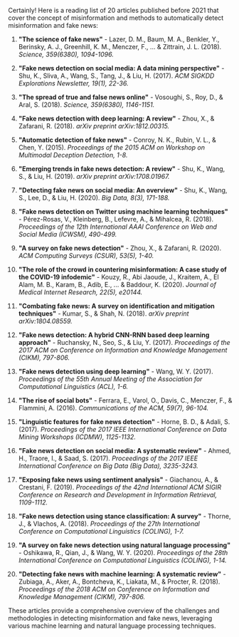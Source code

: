 Certainly! Here is a reading list of 20 articles published before 2021 that cover the concept of misinformation and methods to automatically detect misinformation and fake news:

1. **"The science of fake news"** - Lazer, D. M., Baum, M. A., Benkler, Y., Berinsky, A. J., Greenhill, K. M., Menczer, F., ... & Zittrain, J. L. (2018). *Science, 359(6380), 1094-1096.*

2. **"Fake news detection on social media: A data mining perspective"** - Shu, K., Sliva, A., Wang, S., Tang, J., & Liu, H. (2017). *ACM SIGKDD Explorations Newsletter, 19(1), 22-36.*

3. **"The spread of true and false news online"** - Vosoughi, S., Roy, D., & Aral, S. (2018). *Science, 359(6380), 1146-1151.*

4. **"Fake news detection with deep learning: A review"** - Zhou, X., & Zafarani, R. (2018). *arXiv preprint arXiv:1812.00315.*

5. **"Automatic detection of fake news"** - Conroy, N. K., Rubin, V. L., & Chen, Y. (2015). *Proceedings of the 2015 ACM on Workshop on Multimodal Deception Detection, 1-8.*

6. **"Emerging trends in fake news detection: A review"** - Shu, K., Wang, S., & Liu, H. (2019). *arXiv preprint arXiv:1708.01967.*

7. **"Detecting fake news on social media: An overview"** - Shu, K., Wang, S., Lee, D., & Liu, H. (2020). *Big Data, 8(3), 171-188.*

8. **"Fake news detection on Twitter using machine learning techniques"** - Pérez-Rosas, V., Kleinberg, B., Lefevre, A., & Mihalcea, R. (2018). *Proceedings of the 12th International AAAI Conference on Web and Social Media (ICWSM), 490-499.*

9. **"A survey on fake news detection"** - Zhou, X., & Zafarani, R. (2020). *ACM Computing Surveys (CSUR), 53(5), 1-40.*

10. **"The role of the crowd in countering misinformation: A case study of the COVID-19 infodemic"** - Kouzy, R., Abi Jaoude, J., Kraitem, A., El Alam, M. B., Karam, B., Adib, E., ... & Baddour, K. (2020). *Journal of Medical Internet Research, 22(5), e20144.*

11. **"Combating fake news: A survey on identification and mitigation techniques"** - Kumar, S., & Shah, N. (2018). *arXiv preprint arXiv:1804.08559.*

12. **"Fake news detection: A hybrid CNN-RNN based deep learning approach"** - Ruchansky, N., Seo, S., & Liu, Y. (2017). *Proceedings of the 2017 ACM on Conference on Information and Knowledge Management (CIKM), 797-806.*

13. **"Fake news detection using deep learning"** - Wang, W. Y. (2017). *Proceedings of the 55th Annual Meeting of the Association for Computational Linguistics (ACL), 1-6.*

14. **"The rise of social bots"** - Ferrara, E., Varol, O., Davis, C., Menczer, F., & Flammini, A. (2016). *Communications of the ACM, 59(7), 96-104.*

15. **"Linguistic features for fake news detection"** - Horne, B. D., & Adali, S. (2017). *Proceedings of the 2017 IEEE International Conference on Data Mining Workshops (ICDMW), 1125-1132.*

16. **"Fake news detection on social media: A systematic review"** - Ahmed, H., Traore, I., & Saad, S. (2017). *Proceedings of the 2017 IEEE International Conference on Big Data (Big Data), 3235-3243.*

17. **"Exposing fake news using sentiment analysis"** - Giachanou, A., & Crestani, F. (2019). *Proceedings of the 42nd International ACM SIGIR Conference on Research and Development in Information Retrieval, 1109-1112.*

18. **"Fake news detection using stance classification: A survey"** - Thorne, J., & Vlachos, A. (2018). *Proceedings of the 27th International Conference on Computational Linguistics (COLING), 1-7.*

19. **"A survey on fake news detection using natural language processing"** - Oshikawa, R., Qian, J., & Wang, W. Y. (2020). *Proceedings of the 28th International Conference on Computational Linguistics (COLING), 1-14.*

20. **"Detecting fake news with machine learning: A systematic review"** - Zubiaga, A., Aker, A., Bontcheva, K., Liakata, M., & Procter, R. (2018). *Proceedings of the 2018 ACM on Conference on Information and Knowledge Management (CIKM), 797-806.*

These articles provide a comprehensive overview of the challenges and methodologies in detecting misinformation and fake news, leveraging various machine learning and natural language processing techniques.
